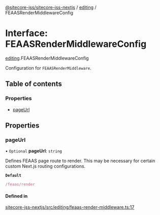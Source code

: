 [@sitecore-jss/sitecore-jss-nextjs](../README.md) / [editing](../modules/editing.md) / FEAASRenderMiddlewareConfig

# Interface: FEAASRenderMiddlewareConfig

[editing](../modules/editing.md).FEAASRenderMiddlewareConfig

Configuration for `FEAASRenderMiddleware`.

## Table of contents

### Properties

- [pageUrl](editing.FEAASRenderMiddlewareConfig.md#pageurl)

## Properties

### pageUrl

• `Optional` **pageUrl**: `string`

Defines FEAAS page route to render.
This may be necessary for certain custom Next.js routing configurations.

**`Default`**

```ts
/feaas/render
```

#### Defined in

[sitecore-jss-nextjs/src/editing/feaas-render-middleware.ts:17](https://github.com/Sitecore/jss/blob/390e68c29/packages/sitecore-jss-nextjs/src/editing/feaas-render-middleware.ts#L17)
